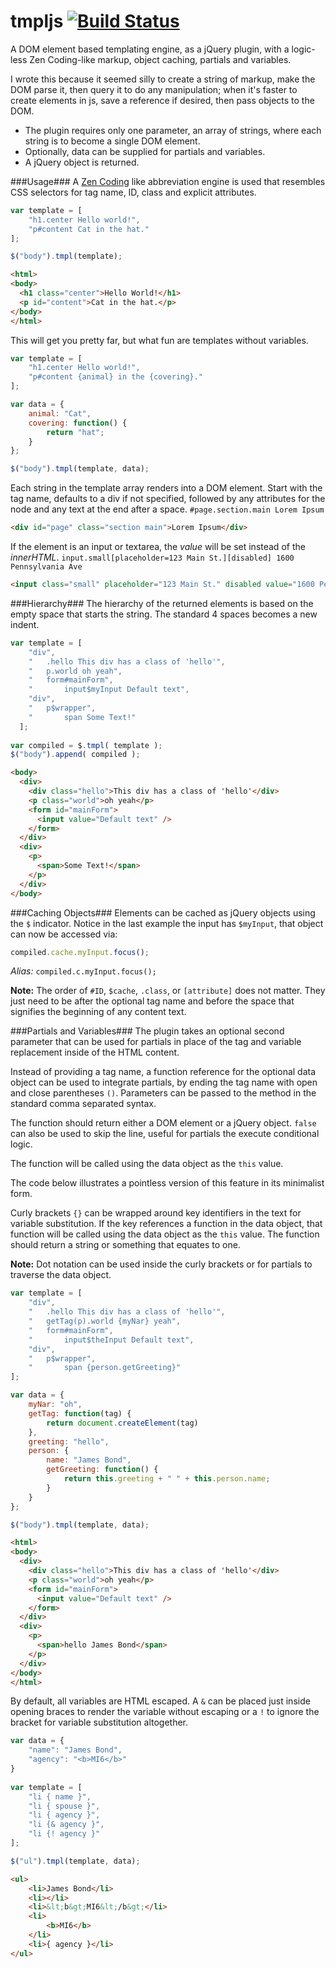 tmpljs [![Build Status](https://travis-ci.org/mastermatt/tmpljs.png?branch=master)](https://travis-ci.org/mastermatt/tmpljs)
=======

A DOM element based templating engine, as a jQuery plugin, with a logic-less Zen Coding-like markup, object caching, partials and variables.

I wrote this because it seemed silly to create a string of markup, make the DOM parse it, then query it to do any manipulation; when it's faster to create elements in js, save a reference if desired, then pass objects to the DOM.

* The plugin requires only one parameter, an array of strings, where each string is to become a single DOM element.
* Optionally, data can be supplied for partials and variables.
* A jQuery object is returned.

###Usage###
A [Zen Coding](http://code.google.com/p/zen-coding/) like abbreviation engine is used that resembles CSS selectors for tag name, ID, class and explicit attributes.

```javascript
var template = [
    "h1.center Hello world!",
    "p#content Cat in the hat."
];

$("body").tmpl(template);
```
```html
<html>
<body>
  <h1 class="center">Hello World!</h1>
  <p id="content">Cat in the hat.</p>
</body>
</html>
```
This will get you pretty far, but what fun are templates without variables.
```javascript
var template = [
    "h1.center Hello world!",
    "p#content {animal} in the {covering}."
];

var data = {
    animal: "Cat",
    covering: function() {
        return "hat";
    }
};

$("body").tmpl(template, data);
```
Each string in the template array renders into a DOM element. Start with the tag name, defaults to a div if not specified, followed by any attributes for the node and any text at the end after a space. 
`#page.section.main Lorem Ipsum`
```html
<div id="page" class="section main">Lorem Ipsum</div>
```
If the element is an input or textarea, the _value_ will be set instead of the _innerHTML_.
`input.small[placeholder=123 Main St.][disabled] 1600 Pennsylvania Ave`
```html 
<input class="small" placeholder="123 Main St." disabled value="1600 Pennsylvania Ave" />
```

###Hierarchy###
The hierarchy of the returned elements is based on the empty space that starts the string.
The standard 4 spaces becomes a new indent.

```js
var template = [
    "div",
    "   .hello This div has a class of 'hello'",
    "   p.world oh yeah",
    "   form#mainForm",
    "       input$myInput Default text",
    "div",
    "   p$wrapper",
    "       span Some Text!"
  ];
  
var compiled = $.tmpl( template );
$("body").append( compiled );
```
```html
<body>
  <div>
    <div class="hello">This div has a class of 'hello'</div>
    <p class="world">oh yeah</p>
    <form id="mainForm">
      <input value="Default text" />
    </form>
  </div>
  <div>
    <p>
      <span>Some Text!</span>
    </p>
  </div>
</body>
```
###Caching Objects###
Elements can be cached as jQuery objects using the `$` indicator. Notice in the last example the input has `$myInput`,
that object can now be accessed via:
```js
compiled.cache.myInput.focus();
```
*Alias:* `compiled.c.myInput.focus();`

**Note:** The order of `#ID`, `$cache`, `.class`, or `[attribute]` does not matter. They just need to be after the optional tag name and before the space that signifies the beginning of any content text.


###Partials and Variables###
The plugin takes an optional second parameter that can be used for partials in place of the tag and variable replacement inside of the HTML content.

Instead of providing a tag name, a function reference for the optional data object can be used to integrate partials,
by ending the tag name with open and close parentheses `()`. Parameters can be passed to the method in the standard comma separated syntax.

The function should return either a DOM element or a jQuery object. `false` can also be used to 
skip the line, useful for partials the execute conditional logic.

The function will be called using the data object as the `this` value.

The code below illustrates a pointless version of this feature in its minimalist form.

Curly brackets `{}` can be wrapped around key identifiers in the text for variable substitution.
If the key references a function in the data object, that function will be called using the data object as the `this` value.
The function should return a string or something that equates to one.

**Note:** Dot notation can be used inside the curly brackets or for partials to traverse 
the data object.

```js
var template = [
    "div",
    "   .hello This div has a class of 'hello'",
    "   getTag(p).world {myNar} yeah",
    "   form#mainForm",
    "       input$theInput Default text",
    "div",
    "   p$wrapper",
    "       span {person.getGreeting}"
];

var data = {
    myNar: "oh",
    getTag: function(tag) {
        return document.createElement(tag)
    },
    greeting: "hello",
    person: {
        name: "James Bond",
        getGreeting: function() {
            return this.greeting + " " + this.person.name;
        }
    }
};

$("body").tmpl(template, data);
```
```html
<html>
<body>
  <div>
    <div class="hello">This div has a class of 'hello'</div>
    <p class="world">oh yeah</p>
    <form id="mainForm">
      <input value="Default text" />
    </form>
  </div>
  <div>
    <p>
      <span>hello James Bond</span>
    </p>
  </div>
</body>
</html>
```

By default, all variables are HTML escaped. A `&` can be placed just inside opening braces to 
render the variable without escaping or a `!` to ignore the bracket for variable substitution 
altogether. 

```javascript
var data = {
    "name": "James Bond",
    "agency": "<b>MI6</b>"
}
 
var template = [
    "li { name }",
    "li { spouse }",
    "li { agency }",
    "li {& agency }",
    "li {! agency }"
];

$("ul").tmpl(template, data);
```
```html
<ul>
    <li>James Bond</li>
    <li></li>
    <li>&lt;b&gt;MI6&lt;/b&gt;</li>
    <li>
        <b>MI6</b>
    </li>
    <li>{ agency }</li>
</ul>
```
